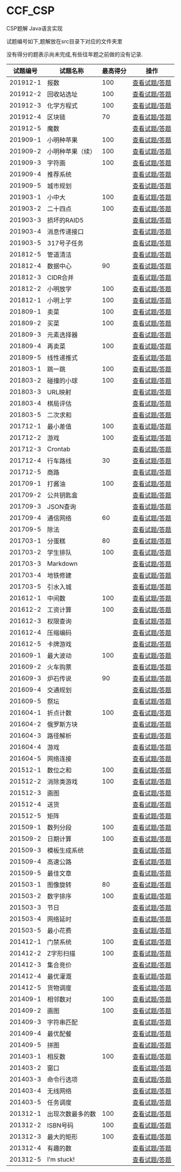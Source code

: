 # CCF_CSP
CSP题解 Java语言实现

试题编号如下,题解放在src目录下对应的文件夹里

没有得分的题表示尚未完成,有些往年题之前做的没有记录.

| 试题编号 | 试题名称         | 最高得分 | 操作                                                       |
| -------- | ---------------- | -------- | ---------------------------------------------------------- |
| 201912-1 | 报数             | 100      | [查看试题/答题](http://118.190.20.162/view.page?gpid=T100) |
| 201912-2 | 回收站选址       | 100      | [查看试题/答题](http://118.190.20.162/view.page?gpid=T99)  |
| 201912-3 | 化学方程式       | 100      | [查看试题/答题](http://118.190.20.162/view.page?gpid=T98)  |
| 201912-4 | 区块链           | 70       | [查看试题/答题](http://118.190.20.162/view.page?gpid=T97)  |
| 201912-5 | 魔数             |          | [查看试题/答题](http://118.190.20.162/view.page?gpid=T96)  |
| 201909-1 | 小明种苹果       | 100      | [查看试题/答题](http://118.190.20.162/view.page?gpid=T94)  |
| 201909-2 | 小明种苹果（续） | 100      | [查看试题/答题](http://118.190.20.162/view.page?gpid=T93)  |
| 201909-3 | 字符画           | 100      | [查看试题/答题](http://118.190.20.162/view.page?gpid=T92)  |
| 201909-4 | 推荐系统         |          | [查看试题/答题](http://118.190.20.162/view.page?gpid=T91)  |
| 201909-5 | 城市规划         |          | [查看试题/答题](http://118.190.20.162/view.page?gpid=T90)  |
| 201903-1 | 小中大           | 100      | [查看试题/答题](http://118.190.20.162/view.page?gpid=T89)  |
| 201903-2 | 二十四点         | 100      | [查看试题/答题](http://118.190.20.162/view.page?gpid=T88)  |
| 201903-3 | 损坏的RAID5      |          | [查看试题/答题](http://118.190.20.162/view.page?gpid=T87)  |
| 201903-4 | 消息传递接口     |          | [查看试题/答题](http://118.190.20.162/view.page?gpid=T86)  |
| 201903-5 | 317号子任务      |          | [查看试题/答题](http://118.190.20.162/view.page?gpid=T85)  |
| 201812-5 | 管道清洁         |          | [查看试题/答题](http://118.190.20.162/view.page?gpid=T84)  |
| 201812-4 | 数据中心         | 90       | [查看试题/答题](http://118.190.20.162/view.page?gpid=T83)  |
| 201812-3 | CIDR合并         |          | [查看试题/答题](http://118.190.20.162/view.page?gpid=T82)  |
| 201812-2 | 小明放学         | 100      | [查看试题/答题](http://118.190.20.162/view.page?gpid=T81)  |
| 201812-1 | 小明上学         | 100      | [查看试题/答题](http://118.190.20.162/view.page?gpid=T80)  |
| 201809-1 | 卖菜             | 100      | [查看试题/答题](http://118.190.20.162/view.page?gpid=T79)  |
| 201809-2 | 买菜             | 100      | [查看试题/答题](http://118.190.20.162/view.page?gpid=T78)  |
| 201809-3 | 元素选择器       |          | [查看试题/答题](http://118.190.20.162/view.page?gpid=T77)  |
| 201809-4 | 再卖菜           | 100      | [查看试题/答题](http://118.190.20.162/view.page?gpid=T76)  |
| 201809-5 | 线性递推式       |          | [查看试题/答题](http://118.190.20.162/view.page?gpid=T74)  |
| 201803-1 | 跳一跳           | 100      | [查看试题/答题](http://118.190.20.162/view.page?gpid=T73)  |
| 201803-2 | 碰撞的小球       | 100      | [查看试题/答题](http://118.190.20.162/view.page?gpid=T72)  |
| 201803-3 | URL映射          |          | [查看试题/答题](http://118.190.20.162/view.page?gpid=T71)  |
| 201803-4 | 棋局评估         |          | [查看试题/答题](http://118.190.20.162/view.page?gpid=T70)  |
| 201803-5 | 二次求和         |          | [查看试题/答题](http://118.190.20.162/view.page?gpid=T69)  |
| 201712-1 | 最小差值         | 100      | [查看试题/答题](http://118.190.20.162/view.page?gpid=T68)  |
| 201712-2 | 游戏             | 100      | [查看试题/答题](http://118.190.20.162/view.page?gpid=T67)  |
| 201712-3 | Crontab          |          | [查看试题/答题](http://118.190.20.162/view.page?gpid=T66)  |
| 201712-4 | 行车路线         | 30       | [查看试题/答题](http://118.190.20.162/view.page?gpid=T65)  |
| 201712-5 | 商路             |          | [查看试题/答题](http://118.190.20.162/view.page?gpid=T64)  |
| 201709-1 | 打酱油           | 100      | [查看试题/答题](http://118.190.20.162/view.page?gpid=T63)  |
| 201709-2 | 公共钥匙盒       |          | [查看试题/答题](http://118.190.20.162/view.page?gpid=T62)  |
| 201709-3 | JSON查询         |          | [查看试题/答题](http://118.190.20.162/view.page?gpid=T61)  |
| 201709-4 | 通信网络         | 60       | [查看试题/答题](http://118.190.20.162/view.page?gpid=T60)  |
| 201709-5 | 除法             |          | [查看试题/答题](http://118.190.20.162/view.page?gpid=T59)  |
| 201703-1 | 分蛋糕           | 80       | [查看试题/答题](http://118.190.20.162/view.page?gpid=T57)  |
| 201703-2 | 学生排队         | 100      | [查看试题/答题](http://118.190.20.162/view.page?gpid=T56)  |
| 201703-3 | Markdown         |          | [查看试题/答题](http://118.190.20.162/view.page?gpid=T55)  |
| 201703-4 | 地铁修建         |          | [查看试题/答题](http://118.190.20.162/view.page?gpid=T54)  |
| 201703-5 | 引水入城         |          | [查看试题/答题](http://118.190.20.162/view.page?gpid=T53)  |
| 201612-1 | 中间数           | 100      | [查看试题/答题](http://118.190.20.162/view.page?gpid=T52)  |
| 201612-2 | 工资计算         | 100      | [查看试题/答题](http://118.190.20.162/view.page?gpid=T51)  |
| 201612-3 | 权限查询         |          | [查看试题/答题](http://118.190.20.162/view.page?gpid=T50)  |
| 201612-4 | 压缩编码         |          | [查看试题/答题](http://118.190.20.162/view.page?gpid=T49)  |
| 201612-5 | 卡牌游戏         |          | [查看试题/答题](http://118.190.20.162/view.page?gpid=T48)  |
| 201609-1 | 最大波动         | 100      | [查看试题/答题](http://118.190.20.162/view.page?gpid=T47)  |
| 201609-2 | 火车购票         |          | [查看试题/答题](http://118.190.20.162/view.page?gpid=T46)  |
| 201609-3 | 炉石传说         | 90       | [查看试题/答题](http://118.190.20.162/view.page?gpid=T45)  |
| 201609-4 | 交通规划         |          | [查看试题/答题](http://118.190.20.162/view.page?gpid=T44)  |
| 201609-5 | 祭坛             |          | [查看试题/答题](http://118.190.20.162/view.page?gpid=T43)  |
| 201604-1 | 折点计数         | 100      | [查看试题/答题](http://118.190.20.162/view.page?gpid=T42)  |
| 201604-2 | 俄罗斯方块       |          | [查看试题/答题](http://118.190.20.162/view.page?gpid=T41)  |
| 201604-3 | 路径解析         |          | [查看试题/答题](http://118.190.20.162/view.page?gpid=T40)  |
| 201604-4 | 游戏             |          | [查看试题/答题](http://118.190.20.162/view.page?gpid=T39)  |
| 201604-5 | 网络连接         |          | [查看试题/答题](http://118.190.20.162/view.page?gpid=T38)  |
| 201512-1 | 数位之和         | 100      | [查看试题/答题](http://118.190.20.162/view.page?gpid=T37)  |
| 201512-2 | 消除类游戏       | 100      | [查看试题/答题](http://118.190.20.162/view.page?gpid=T36)  |
| 201512-3 | 画图             |          | [查看试题/答题](http://118.190.20.162/view.page?gpid=T35)  |
| 201512-4 | 送货             |          | [查看试题/答题](http://118.190.20.162/view.page?gpid=T34)  |
| 201512-5 | 矩阵             |          | [查看试题/答题](http://118.190.20.162/view.page?gpid=T33)  |
| 201509-1 | 数列分段         | 100      | [查看试题/答题](http://118.190.20.162/view.page?gpid=T32)  |
| 201509-2 | 日期计算         | 100      | [查看试题/答题](http://118.190.20.162/view.page?gpid=T31)  |
| 201509-3 | 模板生成系统     |          | [查看试题/答题](http://118.190.20.162/view.page?gpid=T30)  |
| 201509-4 | 高速公路         |          | [查看试题/答题](http://118.190.20.162/view.page?gpid=T29)  |
| 201509-5 | 最佳文章         |          | [查看试题/答题](http://118.190.20.162/view.page?gpid=T28)  |
| 201503-1 | 图像旋转         | 80       | [查看试题/答题](http://118.190.20.162/view.page?gpid=T27)  |
| 201503-2 | 数字排序         | 100      | [查看试题/答题](http://118.190.20.162/view.page?gpid=T26)  |
| 201503-3 | 节日             |          | [查看试题/答题](http://118.190.20.162/view.page?gpid=T25)  |
| 201503-4 | 网络延时         |          | [查看试题/答题](http://118.190.20.162/view.page?gpid=T24)  |
| 201503-5 | 最小花费         |          | [查看试题/答题](http://118.190.20.162/view.page?gpid=T23)  |
| 201412-1 | 门禁系统         | 100      | [查看试题/答题](http://118.190.20.162/view.page?gpid=T21)  |
| 201412-2 | Z字形扫描        | 100      | [查看试题/答题](http://118.190.20.162/view.page?gpid=T20)  |
| 201412-3 | 集合竞价         |          | [查看试题/答题](http://118.190.20.162/view.page?gpid=T19)  |
| 201412-4 | 最优灌溉         |          | [查看试题/答题](http://118.190.20.162/view.page?gpid=T18)  |
| 201412-5 | 货物调度         |          | [查看试题/答题](http://118.190.20.162/view.page?gpid=T17)  |
| 201409-1 | 相邻数对         | 100      | [查看试题/答题](http://118.190.20.162/view.page?gpid=T16)  |
| 201409-2 | 画图             | 100      | [查看试题/答题](http://118.190.20.162/view.page?gpid=T15)  |
| 201409-3 | 字符串匹配       |          | [查看试题/答题](http://118.190.20.162/view.page?gpid=T14)  |
| 201409-4 | 最优配餐         |          | [查看试题/答题](http://118.190.20.162/view.page?gpid=T13)  |
| 201409-5 | 拼图             |          | [查看试题/答题](http://118.190.20.162/view.page?gpid=T12)  |
| 201403-1 | 相反数           | 100      | [查看试题/答题](http://118.190.20.162/view.page?gpid=T10)  |
| 201403-2 | 窗口             |          | [查看试题/答题](http://118.190.20.162/view.page?gpid=T9)   |
| 201403-3 | 命令行选项       |          | [查看试题/答题](http://118.190.20.162/view.page?gpid=T8)   |
| 201403-4 | 无线网络         |          | [查看试题/答题](http://118.190.20.162/view.page?gpid=T7)   |
| 201403-5 | 任务调度         |          | [查看试题/答题](http://118.190.20.162/view.page?gpid=T6)   |
| 201312-1 | 出现次数最多的数 | 100      | [查看试题/答题](http://118.190.20.162/view.page?gpid=T5)   |
| 201312-2 | ISBN号码         | 100      | [查看试题/答题](http://118.190.20.162/view.page?gpid=T4)   |
| 201312-3 | 最大的矩形       | 100      | [查看试题/答题](http://118.190.20.162/view.page?gpid=T3)   |
| 201312-4 | 有趣的数         |          | [查看试题/答题](http://118.190.20.162/view.page?gpid=T2)   |
| 201312-5 | I’m stuck!       |          | [查看试题/答题](http://118.190.20.162/view.page?gpid=T1)   |